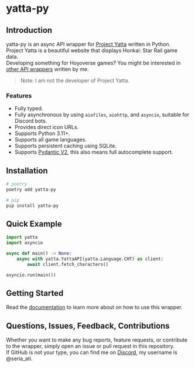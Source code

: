 # yatta-py

## Introduction

yatta-py is an async API wrapper for [Project Yatta](https://sr.yatta.moe/) written in Python.  
Project Yatta is a beautiful website that displays Honkai: Star Rail game data.  
Developing something for Hoyoverse games? You might be interested in [other API wrappers](https://github.com/seriaati#api-wrappers) written by me.

> Note: I am not the developer of Project Yatta.

### Features

- Fully typed.
- Fully asynchronous by using `aiofiles`, `aiohttp`, and `asyncio`, suitable for Discord bots.
- Provides direct icon URLs.
- Supports Python 3.11+.
- Supports all game languages.
- Supports persistent caching using SQLite.
- Supports [Pydantic V2](https://github.com/pydantic/pydantic), this also means full autocomplete support.

## Installation

```bash
# poetry
poetry add yatta-py

# pip
pip install yatta-py
```

## Quick Example

```py
import yatta
import asyncio

async def main() -> None:
    async with yatta.YattaAPI(yatta.Language.CHT) as client:
        await client.fetch_characters()

asyncio.run(main())
```

## Getting Started

Read the [documentation](https://gh.seria.moe/yatta) to learn more about on how to use this wrapper.

## Questions, Issues, Feedback, Contributions

Whether you want to make any bug reports, feature requests, or contribute to the wrapper, simply open an issue or pull request in this repository.  
If GitHub is not your type, you can find me on [Discord](https://discord.com/invite/b22kMKuwbS), my username is @seria_ati.
